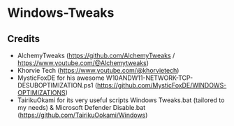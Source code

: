 # Windows-Tweaks
## Credits
- AlchemyTweaks (https://github.com/AlchemyTweaks / https://www.youtube.com/@Alchemytweaks)
- Khorvie Tech (https://www.youtube.com/@khorvietech)
- MysticFoxDE for his awesome W10ANDW11-NETWORK-TCP-DESUBOPTIMIZATION.ps1 (https://github.com/MysticFoxDE/WINDOWS-OPTIMIZATIONS)
- TairikuOkami for its very useful scripts Windows Tweaks.bat (tailored to my needs) & Microsoft Defender Disable.bat (https://github.com/TairikuOokami/Windows)
